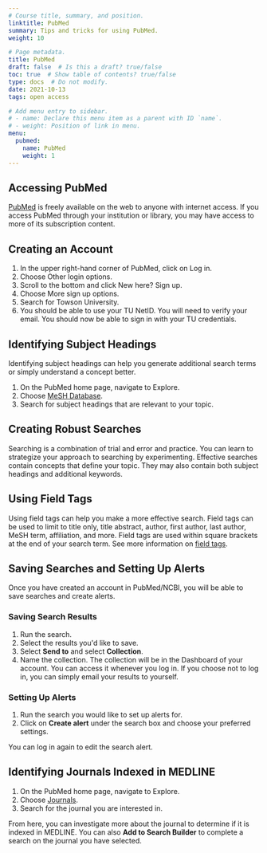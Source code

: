 ```yaml
---
# Course title, summary, and position.
linktitle: PubMed
summary: Tips and tricks for using PubMed.
weight: 10

# Page metadata.
title: PubMed
draft: false  # Is this a draft? true/false
toc: true  # Show table of contents? true/false
type: docs  # Do not modify.
date: 2021-10-13
tags: open access

# Add menu entry to sidebar.
# - name: Declare this menu item as a parent with ID `name`.
# - weight: Position of link in menu.
menu:
  pubmed:
    name: PubMed
    weight: 1
---
```

## Accessing PubMed

[PubMed](https://pubmed.ncbi.nlm.nih.gov/) is freely available on the web to anyone with internet access. If you access PubMed through your institution or library, you may have access to more of its subscription content.

## Creating an Account
1.	In the upper right-hand corner of PubMed, click on Log in. 
2.	Choose Other login options.
3.	Scroll to the bottom and click New here? Sign up.
4.	Choose More sign up options.
5.	Search for Towson University.
6.	You should be able to use your TU NetID. You will need to verify your email. You should now be able to sign in with your TU credentials.



## Identifying Subject Headings
Identifying subject headings can help you generate additional search terms or simply understand a concept better.
1.	On the PubMed home page, navigate to Explore.
2.	Choose [MeSH Database](https://www.ncbi.nlm.nih.gov/mesh/).
3.	Search for subject headings that are relevant to your topic. 

## Creating Robust Searches
Searching is a combination of trial and error and practice. You can learn to strategize your approach to searching by experimenting. Effective searches contain concepts that define your topic. They may also contain both subject headings and additional keywords.

## Using Field Tags
Using field tags can help you make a more effective search. Field tags can be used to limit to title only, title abstract, author, first author, last author, MeSH term, affiliation, and more. Field tags are used within square brackets at the end of your search term. See more information on [field tags](https://pubmed.ncbi.nlm.nih.gov/help/#search-tags). 

## Saving Searches and Setting Up Alerts
Once you have created an account in PubMed/NCBI, you will be able to save searches and create alerts.
### Saving Search Results
1.	Run the search.
1.	Select the results you'd like to save. 
3.	Select **Send to** and select **Collection**.
4. 	Name the collection.
The collection will be in the Dashboard of your account. You can access it whenever you log in. If you choose not to log in, you can simply email your results to yourself.

### Setting Up Alerts

1. Run the search you would like to set up alerts for.
2. Click on **Create alert** under the search box and choose your preferred settings.

You can log in again to edit the search alert.

## Identifying Journals Indexed in MEDLINE
1.	On the PubMed home page, navigate to Explore.
2.	Choose [Journals](https://www.ncbi.nlm.nih.gov/nlmcatalog/journals/).
3. Search for the journal you are interested in. 

From here, you can investigate more about the journal to determine if it is indexed in MEDLINE. You can also **Add to Search Builder** to complete a search on the journal you have selected.



